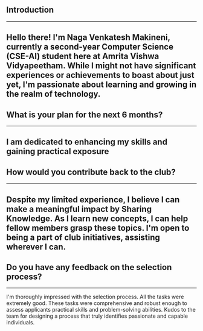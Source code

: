 ## Introduction
---
Hello there! I'm Naga Venkatesh Makineni, currently a second-year Computer Science (CSE-AI) student here at Amrita Vishwa Vidyapeetham. While I might not have significant experiences or achievements to boast about just yet, I'm passionate about learning and growing in the realm of technology.
---
## What is your plan for the next 6 months?
---
I am dedicated to enhancing my skills and gaining practical exposure
---
## How would you contribute back to the club?
---
Despite my limited experience, I believe I can make a meaningful impact by Sharing Knowledge. As I learn new concepts, I can help fellow members grasp these topics. I'm open to being a part of club initiatives, assisting wherever I can.
---
## Do you have any feedback on the selection process? 
---
I'm thoroughly impressed with the selection process. All the tasks were extremely good. These tasks were comprehensive and robust enough to  assess applicants practical skills and problem-solving abilities. Kudos to the team for designing a process that truly identifies passionate and capable individuals.
   
